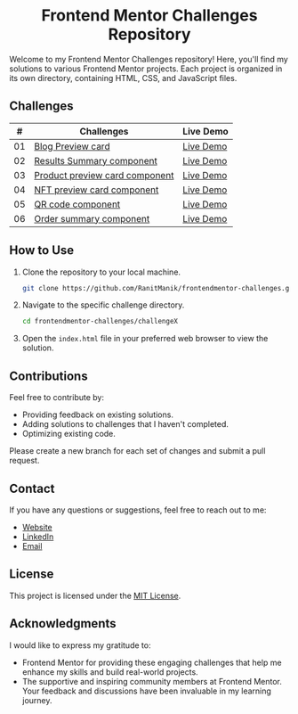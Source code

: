 <div align="center">
<h1>Frontend Mentor Challenges Repository</h1>
</div>

Welcome to my Frontend Mentor Challenges repository! Here, you'll find my solutions to various Frontend Mentor projects.
Each project is organized in its own directory, containing HTML, CSS, and JavaScript files.

## Challenges

| #  | Challenges                                                                        | Live Demo                                                                                                                              |
|:--:|-----------------------------------------------------------------------------------|----------------------------------------------------------------------------------------------------------------------------------------|
| 01 | [Blog Preview card](FrontendMentor01—Blog-preview-card)                           | [Live Demo](https://ranitmanik.github.io/frontendmentor-challenges/FrontendMentor01%E2%80%94Blog-preview-card/index.html)              |
| 02 | [Results Summary component](FrontendMentor02—Results-summary-component)           | [Live Demo](https://ranitmanik.github.io/frontendmentor-challenges/FrontendMentor02%E2%80%94Results-summary-component/index.html)      |
| 03 | [Product preview card component](FrontendMentor03—Product-preview-card-component) | [Live Demo](https://ranitmanik.github.io/frontendmentor-challenges/FrontendMentor03%E2%80%94Product-preview-card-component/index.html) |
| 04 | [NFT preview card component](FrontendMentor04—nft-preview-card-component)         | [Live Demo](https://ranitmanik.github.io/frontendmentor-challenges/FrontendMentor04%E2%80%94nft-preview-card-component/index.html)     |
| 05 | [QR code component](FrontendMentor05—QR%20code%20component)                       | [Live Demo](https://ranitmanik.github.io/frontendmentor-challenges/FrontendMentor05%E2%80%94QR%20code%20component/index.html)          |
| 06 | [Order summary component](FrontendMentor06—Order-summary-component)               | [Live Demo](https://github.com/RanitManik/frontendmentor-challenges/FrontendMentor06%E2%80%94Order%20summary%20component/index.html)   |

## How to Use

1. Clone the repository to your local machine.
   ```bash
   git clone https://github.com/RanitManik/frontendmentor-challenges.git
   ```

2. Navigate to the specific challenge directory.
   ```bash
   cd frontendmentor-challenges/challengeX
   ```

3. Open the `index.html` file in your preferred web browser to view the solution.

## Contributions

Feel free to contribute by:

- Providing feedback on existing solutions.
- Adding solutions to challenges that I haven't completed.
- Optimizing existing code.

Please create a new branch for each set of changes and submit a pull request.

## Contact

If you have any questions or suggestions, feel free to reach out to me:

- [Website](https://ranitmanik.github.io/Portfolio-1.0)
- [LinkedIn](https://www.linkedin.com/in/ranit-manik/)
- [Email](ranitmanikofficial@outlook.com)

## License

This project is licensed under the [MIT License](LICENSE).

## Acknowledgments

I would like to express my gratitude to:

- Frontend Mentor for providing these engaging challenges that help me enhance my skills and build real-world projects.
- The supportive and inspiring community members at Frontend Mentor. Your feedback and discussions have been invaluable
  in my learning journey.
